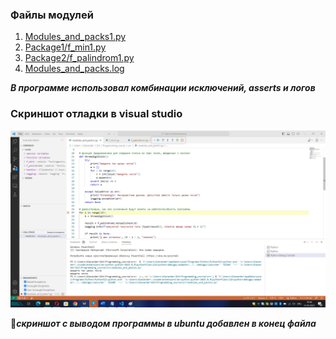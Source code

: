 ### Файлы модулей ###
1. [Modules_and_packs1.py](modules_and_packs1.py)
2. [Package1/f_min1.py](./Testingpacks/Package1/f_min1.py)
3. [Package2/f_palindrom1.py](./Testingpacks/Package2/f_palindrom1.py)
4. [Modules_and_packs.log](Modules_and_packs.log)

***В программе использовал комбинации исключений, asserts и логов***

### Cкриншот отладки в visual studio ###
![](/Images/modules_and_packs_debugging.jpg)

:red_circle:***скриншот с выводом программы в ubuntu добавлен в конец файла***
